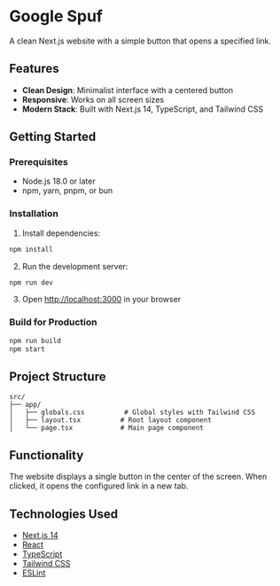 # Google Spuf

A clean Next.js website with a simple button that opens a specified link.

## Features

- **Clean Design**: Minimalist interface with a centered button
- **Responsive**: Works on all screen sizes
- **Modern Stack**: Built with Next.js 14, TypeScript, and Tailwind CSS

## Getting Started

### Prerequisites

- Node.js 18.0 or later
- npm, yarn, pnpm, or bun

### Installation

1. Install dependencies:

```bash
npm install
```

2. Run the development server:

```bash
npm run dev
```

3. Open [http://localhost:3000](http://localhost:3000) in your browser

### Build for Production

```bash
npm run build
npm start
```

## Project Structure

```
src/
├── app/
│   ├── globals.css          # Global styles with Tailwind CSS
│   ├── layout.tsx          # Root layout component
│   └── page.tsx            # Main page component
```

## Functionality

The website displays a single button in the center of the screen. When clicked, it opens the configured link in a new tab.

## Technologies Used

- [Next.js 14](https://nextjs.org/)
- [React](https://reactjs.org/)
- [TypeScript](https://www.typescriptlang.org/)
- [Tailwind CSS](https://tailwindcss.com/)
- [ESLint](https://eslint.org/)
